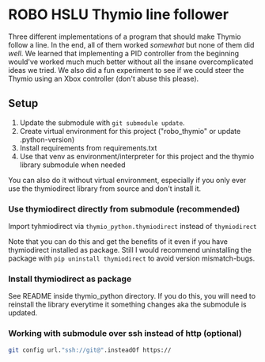 # ROBO HSLU Thymio line follower

Three different implementations of a program that should make Thymio follow a line. In the end, all of them worked _somewhat_ but none of them did _well_. We learned that implementing a PID controller from the beginning would've worked much much better without all the insane overcomplicated ideas we tried. We also did a fun experiment to see if we could steer the Thymio using an Xbox controller (don't abuse this please).

## Setup

1. Update the submodule with `git submodule update`.
2. Create virtual environment for this project ("robo_thymio" or update .python-version)
3. Install requirements from requirements.txt
4. Use that venv as environment/interpreter for this project and the thymio library submodule when needed

You can also do it without virtual environment, especially if you only ever use the thymiodirect library from source and
don't install it.

### Use thymiodirect directly from submodule (recommended)

Import tyhmiodirect via `thymio_python.thymiodirect` instead of `thymiodirect`

Note that you can do this and get the benefits of it even if you have thymiodirect installed as package.
Still I would recommend uninstalling the package with `pip uninstall thymiodirect` to avoid version mismatch-bugs.

### Install thymiodirect as package

See README inside thymio_python directory. If you do this, you will need to reinstall the library everytime it
something changes aka the submodule is updated.

### Working with submodule over ssh instead of http (optional)

```bash
git config url."ssh://git@".insteadOf https://
```
